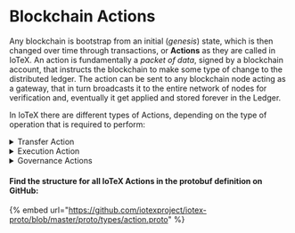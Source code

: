 # Blockchain Actions

Any blockchain is bootstrap from an initial (_genesis_) state, which is then changed over time through transactions, or **Actions** as they are called in IoTeX. An action is fundamentally a _packet of data_, signed by a blockchain account, that instructs the blockchain to make some type of change to the distributed ledger. The action can be sent to any blockchain node acting as a gateway, that in turn broadcasts it to the entire network of nodes for verification and, eventually it get applied and stored forever in the Ledger.

In IoTeX there are different types of Actions, depending on the type of operation that is required to perform:

<details>

<summary>Transfer Action</summary>

A transfer is an action initiated by an account, intended to _transfer_ a certain amount of IOTX tokens owned by that account (_sender_) into another account (_recipient_).

</details>

<details>

<summary>Execution Action</summary>

An execution is an action initiated by an account, intended to run the code associated with a smart contract account.&#x20;

</details>

<details>

<summary>Governance Actions</summary>

Governance actions are low level actions between an account and the blockchain itself, intended to manage the voting mechanism, delegate registrations and rewards.

* **GrantReward** is the action initiated by the blockchain, to grant either block or epoch reward to a delegate
* **ClaimFromRewardingFund** is the action initiated by an account to claim delegate reward from the granted rewards fund
* **DepositToRewardingFund** is the action initiated by the blockchain to deposit a delegate reward to the rewarding fund
* **CandidateRegister** is the action to register a candidate
* **CandidateUpdate** is the action to update a candidate data
* **CreateStake** defines the action of stake creation
* **Restake** defines the action of stake again with different options
* **DepositToStake** defines the action of stake add deposit
* **TransferStake** defines the action of transfering stake ownership to another account
* **Unstake** defines the action of unstake
* **WithdrawStake** defines the action of stake withdraw

</details>



#### Find the  structure for all IoTeX Actions in the protobuf definition on GitHub:

{% embed url="https://github.com/iotexproject/iotex-proto/blob/master/proto/types/action.proto" %}



